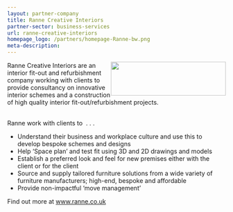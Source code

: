 ```yaml
---
layout: partner-company
title: Ranne Creative Interiors
partner-sector: business-services
url: ranne-creative-interiors
homepage_logo: /partners/homepage-Ranne-bw.png
meta-description:
---
```


<p><img alt="" src="//clarity-strategies.github.io/ie-uploads/uploads/partners/Ranne_Logo_RGB.png" style="float:right; height:78px; width:265px" />Ranne Creative Interiors are an interior fit-out and refurbishment company working with clients to provide consultancy on innovative interior schemes and a construction of high quality interior fit-out/refurbishment projects.</p><p><br />Ranne work with clients to&nbsp; . . .</p><ul><li>Understand their business and workplace culture and use this to develop bespoke schemes and designs</li><li>Help &lsquo;Space plan&rsquo; and test fit using 3D and 2D drawings and models</li><li>Establish a preferred look and feel for new premises either with the client or for the client</li><li>Source and supply tailored furniture solutions from a wide variety of furniture manufacturers; high-end, bespoke and affordable</li><li>Provide non-impactful &lsquo;move management&rsquo;</li></ul><p>Find out more at <a href="http://www.ranne.co.uk">www.ranne.co.uk</a></p>

